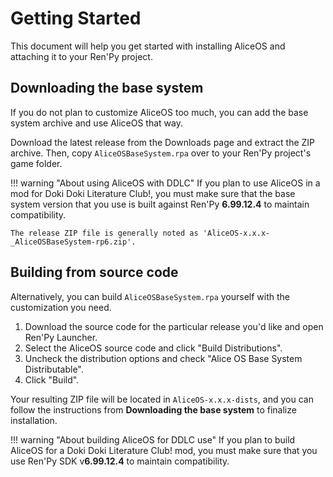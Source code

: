 #  Getting Started

This document will help you get started with installing AliceOS and attaching it to your Ren'Py project.

## Downloading the base system

If you do not plan to customize AliceOS too much, you can add the base system archive and use AliceOS that way.

Download the latest release from the Downloads page and extract the ZIP archive. Then, copy `AliceOSBaseSystem.rpa` over to your Ren'Py project's game folder.

!!! warning "About using AliceOS with DDLC"
    If you plan to use AliceOS in a mod for Doki Doki Literature Club!, you must make sure that the base system version that you use is built against Ren'Py **6.99.12.4** to maintain compatibility.
    
    The release ZIP file is generally noted as 'AliceOS-x.x.x-_AliceOSBaseSystem-rp6.zip'.

## Building from source code

Alternatively, you can build `AliceOSBaseSystem.rpa` yourself with the customization you need.

1. Download the source code for the particular release you'd like and open Ren'Py Launcher.
2. Select the AliceOS source code and click "Build Distributions".
3. Uncheck the distribution options and check "Alice OS Base System Distributable".
4. Click "Build".

Your resulting ZIP file will be located in `AliceOS-x.x.x-dists`, and you can follow the instructions from **Downloading the base system** to finalize installation.

!!! warning "About building AliceOS for DDLC use"
    If you plan to build AliceOS for a Doki Doki Literature Club! mod, you must make sure that you use Ren'Py SDK v**6.99.12.4** to maintain compatibility.
